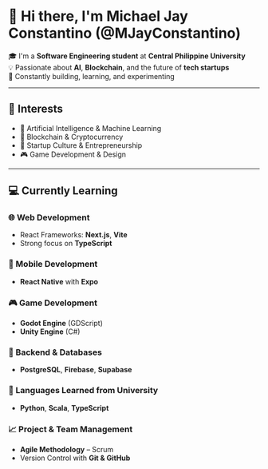 # 👋 Hi there, I'm **Michael Jay Constantino** (@MJayConstantino)

🎓 I'm a **Software Engineering student** at **Central Philippine University**  
💡 Passionate about **AI**, **Blockchain**, and the future of **tech startups**  
🚀 Constantly building, learning, and experimenting

---

## 👀 Interests

- 🤖 Artificial Intelligence & Machine Learning  
- 🔗 Blockchain & Cryptocurrency  
- 🌱 Startup Culture & Entrepreneurship  
- 🎮 Game Development & Design

---

## 💻 Currently Learning

### 🌐 Web Development
- React Frameworks: **Next.js**, **Vite**
- Strong focus on **TypeScript**

### 📱 Mobile Development
- **React Native** with **Expo**

### 🎮 Game Development
- **Godot Engine** (GDScript)
- **Unity Engine** (C#)

### 💾 Backend & Databases
- **PostgreSQL**, **Firebase**, **Supabase**

### 🔧 Languages Learned from University
- **Python**, **Scala**, **TypeScript**

### 📈 Project & Team Management
- **Agile Methodology** – Scrum  
- Version Control with **Git & GitHub**
